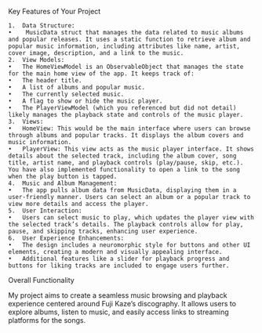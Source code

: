Key Features of Your Project

	1.	Data Structure:
	•	 MusicData struct that manages the data related to music albums and popular releases. It uses a static function to retrieve album and popular music information, including attributes like name, artist, cover image, description, and a link to the music.
	2.	View Models:
	•	The HomeViewModel is an ObservableObject that manages the state for the main home view of the app. It keeps track of:
	•	The header title.
	•	A list of albums and popular music.
	•	The currently selected music.
	•	A flag to show or hide the music player.
	•	The PlayerViewModel (which you referenced but did not detail) likely manages the playback state and controls of the music player.
	3.	Views:
	•	HomeView: This would be the main interface where users can browse through albums and popular tracks. It displays the album covers and music information.
	•	PlayerView: This view acts as the music player interface. It shows details about the selected track, including the album cover, song title, artist name, and playback controls (play/pause, skip, etc.). You have also implemented functionality to open a link to the song when the play button is tapped.
	4.	Music and Album Management:
	•	The app pulls album data from MusicData, displaying them in a user-friendly manner. Users can select an album or a popular track to view more details and access the player.
	5.	User Interaction:
	•	Users can select music to play, which updates the player view with the selected track’s details. The playback controls allow for play, pause, and skipping tracks, enhancing user experience.
	6.	User Experience Enhancements:
	•	The design includes a neuromorphic style for buttons and other UI elements, creating a modern and visually appealing interface.
	•	Additional features like a slider for playback progress and buttons for liking tracks are included to engage users further.

Overall Functionality

My project aims to create a seamless music browsing and playback experience centered around Fuji Kaze’s discography. It allows users to explore albums, listen to music, and easily access links to streaming platforms for the songs.
